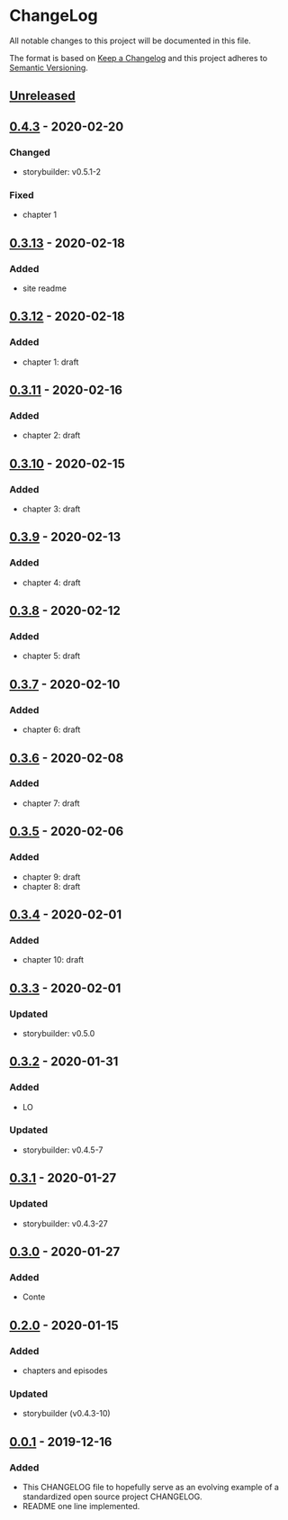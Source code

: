 # ChangeLog
All notable changes to this project will be documented in this file.

The format is based on [Keep a Changelog](http://keepachangelog.com/en/1.0.0/)
and this project adheres to [Semantic Versioning](http://semver.org/spec/v2.0.0.html).

## [Unreleased]

## [0.4.3] - 2020-02-20
### Changed
- storybuilder: v0.5.1-2
### Fixed
- chapter 1

## [0.3.13] - 2020-02-18
### Added
- site readme

## [0.3.12] - 2020-02-18
### Added
- chapter 1: draft

## [0.3.11] - 2020-02-16
### Added
- chapter 2: draft

## [0.3.10] - 2020-02-15
### Added
- chapter 3: draft

## [0.3.9] - 2020-02-13
### Added
- chapter 4: draft

## [0.3.8] - 2020-02-12
### Added
- chapter 5: draft

## [0.3.7] - 2020-02-10
### Added
- chapter 6: draft

## [0.3.6] - 2020-02-08
### Added
- chapter 7: draft

## [0.3.5] - 2020-02-06
### Added
- chapter 9: draft
- chapter 8: draft

## [0.3.4] - 2020-02-01
### Added
- chapter 10: draft

## [0.3.3] - 2020-02-01
### Updated
- storybuilder: v0.5.0

## [0.3.2] - 2020-01-31
### Added
- LO
### Updated
- storybuilder: v0.4.5-7

## [0.3.1] - 2020-01-27
### Updated
- storybuilder: v0.4.3-27

## [0.3.0] - 2020-01-27
### Added
- Conte

## [0.2.0] - 2020-01-15
### Added
- chapters and episodes
### Updated
- storybuilder (v0.4.3-10)

## [0.0.1] - 2019-12-16
### Added
- This CHANGELOG file to hopefully serve as an evolving example of a standardized open source project CHANGELOG.
- README one line implemented.

[Unreleased]: https://github.com/My-Novel-Management/nov2-hasnoplot/compare/v0.4.3...HEAD
[0.4.3]: https://github.com/My-Novel-Management/nov2-hasnoplot/releases/v0.4.3
[0.3.13]: https://github.com/My-Novel-Management/nov2-hasnoplot/releases/v0.3.13
[0.3.12]: https://github.com/My-Novel-Management/nov2-hasnoplot/releases/v0.3.12
[0.3.11]: https://github.com/My-Novel-Management/nov2-hasnoplot/releases/v0.3.11
[0.3.10]: https://github.com/My-Novel-Management/nov2-hasnoplot/releases/v0.3.10
[0.3.9]: https://github.com/My-Novel-Management/nov2-hasnoplot/releases/v0.3.9
[0.3.8]: https://github.com/My-Novel-Management/nov2-hasnoplot/releases/v0.3.8
[0.3.7]: https://github.com/My-Novel-Management/nov2-hasnoplot/releases/v0.3.7
[0.3.6]: https://github.com/My-Novel-Management/nov2-hasnoplot/releases/v0.3.6
[0.3.5]: https://github.com/My-Novel-Management/nov2-hasnoplot/releases/v0.3.5
[0.3.4]: https://github.com/My-Novel-Management/nov2-hasnoplot/releases/v0.3.4
[0.3.3]: https://github.com/My-Novel-Management/nov2-hasnoplot/releases/v0.3.3
[0.3.2]: https://github.com/My-Novel-Management/nov2-hasnoplot/releases/v0.3.2
[0.3.1]: https://github.com/My-Novel-Management/nov2-hasnoplot/releases/v0.3.1
[0.3.0]: https://github.com/My-Novel-Management/nov2-hasnoplot/releases/v0.3.0
[0.2.0]: https://github.com/My-Novel-Management/nov2-hasnoplot/releases/v0.2.0
[0.0.1]: https://github.com/My-Novel-Management/nov2-hasnoplot/releases/v0.0.1

